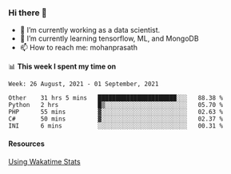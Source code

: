 ### Hi there 👋

- 🔭 I’m currently working as a data scientist.
- 🌱 I’m currently learning tensorflow, ML, and MongoDB
- 📫 How to reach me: mohanprasath

📊 **This week I spent my time on**
<!--START_SECTION:waka-->
```text
Week: 26 August, 2021 - 01 September, 2021

Other    31 hrs 5 mins   ██████████████████████░░░   88.38 % 
Python   2 hrs           █▒░░░░░░░░░░░░░░░░░░░░░░░   05.70 % 
PHP      55 mins         ▓░░░░░░░░░░░░░░░░░░░░░░░░   02.63 % 
C#       50 mins         ▓░░░░░░░░░░░░░░░░░░░░░░░░   02.37 % 
INI      6 mins          ░░░░░░░░░░░░░░░░░░░░░░░░░   00.31 % 
```
<!--END_SECTION:waka-->

#### Resources
[Using Wakatime Stats](https://github.com/marketplace/actions/waka-readme)
